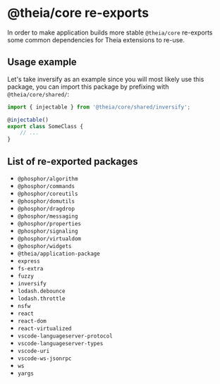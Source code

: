 # @theia/core re-exports

In order to make application builds more stable `@theia/core` re-exports some common dependencies
for Theia extensions to re-use.

## Usage example

Let's take inversify as an example since you will most likely use this package, you can import this
package by prefixing with `@theia/core/shared/`:

```ts
import { injectable } from '@theia/core/shared/inversify';

@injectable()
export class SomeClass {
    // ...
}
```

## List of re-exported packages

 - `@phosphor/algorithm`
 - `@phosphor/commands`
 - `@phosphor/coreutils`
 - `@phosphor/domutils`
 - `@phosphor/dragdrop`
 - `@phosphor/messaging`
 - `@phosphor/properties`
 - `@phosphor/signaling`
 - `@phosphor/virtualdom`
 - `@phosphor/widgets`
 - `@theia/application-package`
 - `express`
 - `fs-extra`
 - `fuzzy`
 - `inversify`
 - `lodash.debounce`
 - `lodash.throttle`
 - `nsfw`
 - `react`
 - `react-dom`
 - `react-virtualized`
 - `vscode-languageserver-protocol`
 - `vscode-languageserver-types`
 - `vscode-uri`
 - `vscode-ws-jsonrpc`
 - `ws`
 - `yargs`
